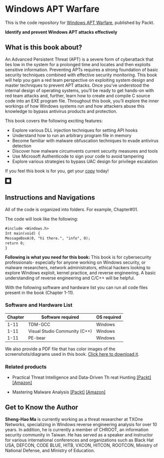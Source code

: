 # Windows APT Warfare

<a href="https://www.packtpub.com/product/windows-apt-warfare/9781804618110?utm_source=github&utm_medium=repository&utm_campaign=9781804618110"><img src="https://static.packt-cdn.com/products/9781804618110/cover/smaller" alt="" height="256px" align="right"></a>

This is the code repository for [Windows APT Warfare](https://www.packtpub.com/product/windows-apt-warfare/9781804618110?utm_source=github&utm_medium=repository&utm_campaign=9781804618110), published by Packt.

**Identify and prevent Windows APT attacks effectively**

## What is this book about?
An Advanced Persistent Threat (APT) is a severe form of cyberattack that lies low in the system for a prolonged time and locates and then exploits sensitive information. Preventing APTs requires a strong foundation of basic security techniques combined with effective security monitoring. This book will help you gain a red team perspective on exploiting system design and master techniques to prevent APT attacks. Once you’ve understood the internal design of operating systems, you’ll be ready to get hands-on with red team attacks and, further, learn how to create and compile C source code into an EXE program file. Throughout this book, you’ll explore the inner workings of how Windows systems run and how attackers abuse this knowledge to bypass antivirus products and protection.

This book covers the following exciting features:
* Explore various DLL injection techniques for setting API hooks
* Understand how to run an arbitrary program file in memory
* Become familiar with malware obfuscation techniques to evade antivirus detection
* Discover how malware circumvents current security measures and tools
* Use Microsoft Authenticode to sign your code to avoid tampering
* Explore various strategies to bypass UAC design for privilege escalation

If you feel this book is for you, get your [copy](https://www.amazon.com/dp/180461811X) today!

<a href="https://www.packtpub.com/?utm_source=github&utm_medium=banner&utm_campaign=GitHubBanner"><img src="https://raw.githubusercontent.com/PacktPublishing/GitHub/master/GitHub.png" 
alt="https://www.packtpub.com/" border="5" /></a>

## Instructions and Navigations
All of the code is organized into folders. For example, Chapter#01.

The code will look like the following:
```
#include <Windows.h>
Int main(void) {
MessageBoxA(0, "hi there.", "info", 0);
return 0;
}
```

**Following is what you need for this book:**
This book is for cybersecurity professionals- especially for anyone working on Windows security, or malware researchers, network administrators, ethical hackers looking to explore Windows exploit, kernel practice, and reverse engineering. A basic understanding of reverse engineering and C/C++ will be helpful.

With the following software and hardware list you can run all code files present in the book (Chapter 1-11).
### Software and Hardware List
| Chapter | Software required | OS required |
| -------- | ------------------------------------ | ----------------------------------- |
| 1-11 | TDM-GCC | Windows |
| 1-11 | Visual Studio Community (C++) | Windows |
| 1-11 | PE-bear | Windows |

We also provide a PDF file that has color images of the screenshots/diagrams used in this book. [Click here to download it](https://packt.link/LG0j1).

### Related products
* Practical Threat Intelligence and Data-Driven Th reat Hunting [[Packt]](https://www.packtpub.com/product/practical-threat-intelligence-and-data-driven-threat-hunting/9781838556372?utm_source=github&utm_medium=repository&utm_campaign=9781838556372) [[Amazon]](https://www.amazon.com/dp/1838556370)

* Mastering Malware Analysis [[Packt]](https://www.packtpub.com/product/mastering-malware-analysis/9781789610789?utm_source=github&utm_medium=repository&utm_campaign=9781789610789) [[Amazon]](https://www.amazon.com/dp/1789610788)

## Get to Know the Author
**Sheng-Hao Ma**
is currently working as a threat researcher at TXOne Networks, specializing in Windows reverse engineering analysis for over 10 years. In addition, he is currently a member of CHROOT, an information security community in Taiwan. He has served as a speaker and instructor for various international conferences and organizations such as Black Hat USA, DEFCON, CODE BLUE, HITB, VXCON, HITCON, ROOTCON, Ministry of National Defense, and Ministry of Education.
